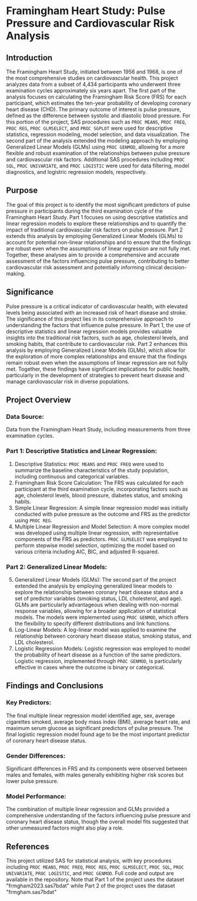 # Framingham Heart Study: Pulse Pressure and Cardiovascular Risk Analysis

## Introduction
The Framingham Heart Study, initiated between 1956 and 1968, is one of the most comprehensive studies on cardiovascular health. This project analyzes data from a subset of 4,434 participants who underwent three examination cycles approximately six years apart. The first part of the analysis focuses on calculating the Framingham Risk Score (FRS) for each participant, which estimates the ten-year probability of developing coronary heart disease (CHD). The primary outcome of interest is pulse pressure, defined as the difference between systolic and diastolic blood pressure. For this portion of the project, SAS procedures such as `PROC MEANS`, `PROC FREQ`, `PROC REG`, `PROC GLMSELECT`, and `PROC SGPLOT` were used for descriptive statistics, regression modeling, model selection, and data visualization. The second part of the analysis extended the modeling approach by employing Generalized Linear Models (GLMs) using `PROC GENMOD`, allowing for a more flexible and robust examination of the relationships between pulse pressure and cardiovascular risk factors. Additional SAS procedures including `PROC SQL`, `PROC UNIVARIATE`, and `PROC LOGISTIC` were used for data filtering, model diagnostics, and logistric regression models, respectively.

## Purpose
The goal of this project is to identify the most significant predictors of pulse pressure in participants during the third examination cycle of the Framingham Heart Study. Part 1 focuses on using descriptive statistics and linear regression models to explore these relationships and to quantify the impact of traditional cardiovascular risk factors on pulse pressure. Part 2 extends this analysis by employing Generalized Linear Models (GLMs) to account for potential non-linear relationships and to ensure that the findings are robust even when the assumptions of linear regression are not fully met. Together, these analyses aim to provide a comprehensive and accurate assessment of the factors influencing pulse pressure, contributing to better cardiovascular risk assessment and potentially informing clinical decision-making.

## Significance
Pulse pressure is a critical indicator of cardiovascular health, with elevated levels being associated with an increased risk of heart disease and stroke. The significance of this project lies in its comprehensive approach to understanding the factors that influence pulse pressure. In Part 1, the use of descriptive statistics and linear regression models provides valuable insights into the traditional risk factors, such as age, cholesterol levels, and smoking habits, that contribute to cardiovascular risk. Part 2 enhances this analysis by employing Generalized Linear Models (GLMs), which allow for the exploration of more complex relationships and ensure that the findings remain robust even when the assumptions of linear regression are not fully met. Together, these findings have significant implications for public health, particularly in the development of strategies to prevent heart disease and manage cardiovascular risk in diverse populations.

## Project Overview
### Data Source: 
Data from the Framingham Heart Study, including measurements from three examination cycles.

### Part 1: Descriptive Statistics and Linear Regression:
1. Descriptive Statistics: `PROC MEANS` and `PROC FREQ` were used to summarize the baseline characteristics of the study population, including continuous and categorical variables.
2. Framingham Risk Score Calculation: The FRS was calculated for each participant at the third examination cycle, incorporating factors such as age, cholesterol levels, blood pressure, diabetes status, and smoking habits.
3. Simple Linear Regression: A simple linear regression model was initially conducted with pulse pressure as the outcome and FRS as the predictor using `PROC REG`.
4. Multiple Linear Regression and Model Selection: A more complex model was developed using multiple linear regression, with representative components of the FRS as predictors. `PROC GLMSELECT` was employed to perform stepwise model selection, optimizing the model based on various criteria including AIC, BIC, and adjusted R-squared.

### Part 2: Generalized Linear Models:
5. Generalized Linear Models (GLMs): The second part of the project extended the analysis by employing generalized linear models to explore the relationship between coronary heart disease status and a set of predictor variables (smoking status, LDL cholesterol, and age). GLMs are particularly advantageous when dealing with non-normal response variables, allowing for a broader application of statistical models. The models were implemented using `PROC GENMOD`, which offers the flexibility to specify different distributions and link functions.
6. Log-Linear Models: A log-linear model was applied to examine the relationship between coronary heart disease status, smoking status, and LDL cholesterol.
7. Logistic Regression Models: Logistic regression was employed to model the probability of heart disease as a function of the same predictors. Logistic regression, implemented through `PROC GENMOD`, is particularly effective in cases where the outcome is binary or categorical.

## Findings and Conclusions
### Key Predictors: 
The final multiple linear regression model identified age, sex, average cigarettes smoked, average body mass index (BMI), average heart rate, and maximum serum glucose as significant predictors of pulse pressure. The final logistic regression model found age to be the most important predictor of coronary heart disease status.

### Gender Differences: 
Significant differences in FRS and its components were observed between males and females, with males generally exhibiting higher risk scores but lower pulse pressure.

### Model Performance: 
The combination of multiple linear regression and GLMs provided a comprehensive understanding of the factors influencing pulse pressure and coronary heart disease status, though the overall model fits suggested that other unmeasured factors might also play a role.

## References
This project utilized SAS for statistical analysis, with key procedures including `PROC MEANS`, `PROC FREQ`, `PROC REG`, `PROC GLMSELECT`, `PROC SQL`, `PROC UNIVARIATE`, `PROC LOGISTIC`, and `PROC GENMOD`. Full code and output are available in the repository. Note that Part 1 of the project uses the dataset "frmgham2023.sas7bdat" while Part 2 of the project uses the dataset "frmgham.sas7bdat"
